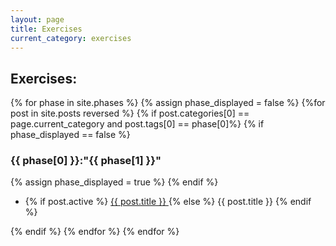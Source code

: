 ```yaml
---
layout: page
title: Exercises
current_category: exercises
---
```

<section>
<h2>Exercises:</h2>
{% for phase in site.phases %}
{% assign phase_displayed = false %}
    {%for post in site.posts reversed %}
        {% if post.categories[0] == page.current_category and post.tags[0] == phase[0]%}
          {% if phase_displayed == false %}
            <h3>{{ phase[0] }}:"{{ phase[1] }}"</h3>
            {% assign phase_displayed = true %}
          {% endif %}
    <ul>
        <li>
          {% if post.active  %}
          <a href="{{ post.url | prepend: site.baseurl | replace: '//', '/' }}">
            {{ post.title }}
          </a>
          {% else %}
            {{ post.title }}
          {% endif %}
        </li>
    </ul>
    {% endif %}
    {% endfor %}
{% endfor %}
</section>
